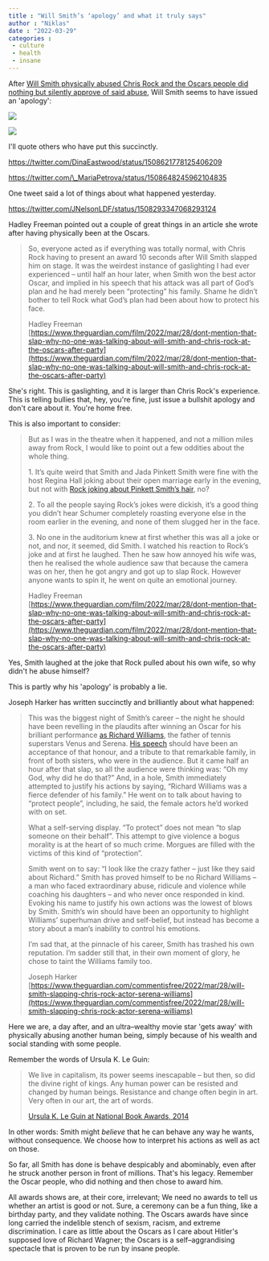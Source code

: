 ```yaml
---
title : "Will Smith’s ‘apology’ and what it truly says"
author : "Niklas"
date : "2022-03-29"
categories : 
 - culture
 - health
 - insane
---
```


After [Will Smith physically abused Chris Rock and the Oscars people did nothing but silently approve of said abuse](https://niklasblog.com/?p=26554), Will Smith seems to have issued an 'apology':

![](https://niklasblog.com/wp-content/FO-iGrcVQAAh16u-1.jpeg)

![](https://niklasblog.com/wp-content/FO-iGreVEAEbXwB.jpeg)

I'll quote others who have put this succinctly.

https://twitter.com/DinaEastwood/status/1508621778125406209

https://twitter.com/\_MariaPetrova/status/1508648245962104835

One tweet said a lot of things about what happened yesterday.

https://twitter.com/JNelsonLDF/status/1508293347068293124

Hadley Freeman pointed out a couple of great things in an article she wrote after having physically been at the Oscars.

> So, everyone acted as if everything was totally normal, with Chris Rock having to present an award 10 seconds after Will Smith slapped him on stage. It was the weirdest instance of gaslighting I had ever experienced – until half an hour later, when Smith won the best actor Oscar, and implied in his speech that his attack was all part of God’s plan and he had merely been “protecting” his family. Shame he didn’t bother to tell Rock what God’s plan had been about how to protect his face.  
> 
> Hadley Freeman [https://www.theguardian.com/film/2022/mar/28/dont-mention-that-slap-why-no-one-was-talking-about-will-smith-and-chris-rock-at-the-oscars-after-party](https://www.theguardian.com/film/2022/mar/28/dont-mention-that-slap-why-no-one-was-talking-about-will-smith-and-chris-rock-at-the-oscars-after-party)

<script note="" src="https://cdn.jsdelivr.net/gh/Blogger-Peer-Review/quotebacks@1/quoteback.js"></script>

She's right. This is gaslighting, and it is larger than Chris Rock's experience. This is telling bullies that, hey, you're fine, just issue a bullshit apology and don't care about it. You're home free.

This is also important to consider:

> But as I was in the theatre when it happened, and not a million miles away from Rock, I would like to point out a few oddities about the whole thing.
> 
> 1\. It’s quite weird that Smith and Jada Pinkett Smith were fine with the host Regina Hall joking about their open marriage early in the evening, but not with [Rock joking about Pinkett Smith’s hair](https://theguardian.com/film/2022/mar/28/jada-pinkett-smith-oscars-viral-moment-will-smith-chris-rock), no?
> 
> 2\. To all the people saying Rock’s jokes were dickish, it’s a good thing you didn’t hear Schumer completely roasting everyone else in the room earlier in the evening, and none of them slugged her in the face.
> 
> 3\. No one in the auditorium knew at first whether this was all a joke or not, and nor, it seemed, did Smith. I watched his reaction to Rock’s joke and at first he laughed. Then he saw how annoyed his wife was, then he realised the whole audience saw that because the camera was on her, then he got angry and got up to slap Rock. However anyone wants to spin it, he went on quite an emotional journey.
> 
> Hadley Freeman [https://www.theguardian.com/film/2022/mar/28/dont-mention-that-slap-why-no-one-was-talking-about-will-smith-and-chris-rock-at-the-oscars-after-party](https://www.theguardian.com/film/2022/mar/28/dont-mention-that-slap-why-no-one-was-talking-about-will-smith-and-chris-rock-at-the-oscars-after-party)

<script note="" src="https://cdn.jsdelivr.net/gh/Blogger-Peer-Review/quotebacks@1/quoteback.js"></script>

Yes, Smith laughed at the joke that Rock pulled about his own wife, so why didn't he abuse himself?

This is partly why his 'apology' is probably a lie.

Joseph Harker has written succinctly and brilliantly about what happened:

> This was the biggest night of Smith’s career – the night he should have been revelling in the plaudits after winning an Oscar for his brilliant performance [as Richard Williams](https://www.theguardian.com/film/2021/nov/21/king-richard-richard-williams-biopic-will-smith-tennis-coach-father-serena-venus), the father of tennis superstars Venus and Serena. [His speech](https://www.theguardian.com/film/2022/mar/28/will-smith-wins-best-actor-oscar-for-king-richard) should have been an acceptance of that honour, and a tribute to that remarkable family, in front of both sisters, who were in the audience. But it came half an hour after that slap, so all the audience were thinking was: “Oh my God, why did he do that?” And, in a hole, Smith immediately attempted to justify his actions by saying, “Richard Williams was a fierce defender of his family.” He went on to talk about having to “protect people”, including, he said, the female actors he’d worked with on set.
> 
> What a self-serving display. “To protect” does not mean “to slap someone on their behalf”. This attempt to give violence a bogus morality is at the heart of so much crime. Morgues are filled with the victims of this kind of “protection”.
> 
> Smith went on to say: “I look like the crazy father – just like they said about Richard.” Smith has proved himself to be no Richard Williams – a man who faced extraordinary abuse, ridicule and violence while coaching his daughters – and who never once responded in kind. Evoking his name to justify his own actions was the lowest of blows by Smith. Smith’s win should have been an opportunity to highlight Williams’ superhuman drive and self-belief, but instead has become a story about a man’s inability to control his emotions.
> 
> I’m sad that, at the pinnacle of his career, Smith has trashed his own reputation. I’m sadder still that, in their own moment of glory, he chose to taint the Williams family too.
> 
> Joseph Harker [https://www.theguardian.com/commentisfree/2022/mar/28/will-smith-slapping-chris-rock-actor-serena-williams](https://www.theguardian.com/commentisfree/2022/mar/28/will-smith-slapping-chris-rock-actor-serena-williams)

<script note="" src="https://cdn.jsdelivr.net/gh/Blogger-Peer-Review/quotebacks@1/quoteback.js"></script>

Here we are, a day after, and an ultra–wealthy movie star 'gets away' with physically abusing another human being, simply because of his wealth and social standing with some people.

Remember the words of Ursula K. Le Guin:

> We live in capitalism, its power seems inescapable – but then, so did the divine right of kings. Any human power can be resisted and changed by human beings. Resistance and change often begin in art. Very often in our art, the art of words.
> 
> [Ursula K. Le Guin at National Book Awards, 2014](https://www.theguardian.com/books/2014/nov/20/ursula-k-le-guin-national-book-awards-speech)

In other words: Smith might _believe_ that he can behave any way he wants, without consequence. We choose how to interpret his actions as well as act on those.

So far, all Smith has done is behave despicably and abominably, even after he struck another person in front of millions. That's his legacy. Remember the Oscar people, who did nothing and then chose to award him.

All awards shows are, at their core, irrelevant; We need no awards to tell us whether an artist is good or not. Sure, a ceremony can be a fun thing, like a birthday party, and they validate nothing. The Oscars awards have since long carried the indelible stench of sexism, racism, and extreme discrimination. I care as little about the Oscars as I care about Hitler's supposed love of Richard Wagner; the Oscars is a self–aggrandising spectacle that is proven to be run by insane people.
